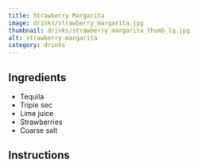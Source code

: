 ```yaml
---
title: Strawberry Margarita
image: drinks/strawberry_margarita.jpg
thumbnail: drinks/strawberry_margarita_thumb_lq.jpg
alt: strawberry margarita
category: drinks
---
```


## Ingredients

- Tequila
- Triple sec
- Lime juice
- Strawberries
- Coarse salt

## Instructions
